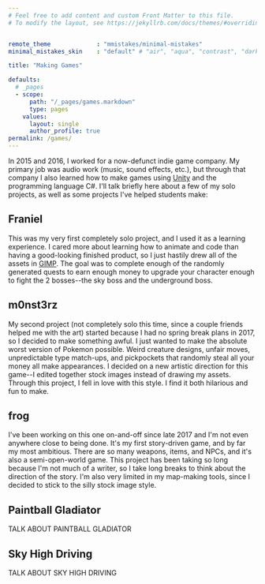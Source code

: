 ```yaml
---
# Feel free to add content and custom Front Matter to this file.
# To modify the layout, see https://jekyllrb.com/docs/themes/#overriding-theme-defaults


remote_theme             : "mmistakes/minimal-mistakes"
minimal_mistakes_skin    : "default" # "air", "aqua", "contrast", "dark", "dirt", "neon", "mint", "plum", "sunrise"

title: "Making Games"

defaults:
  # _pages
  - scope:
      path: "/_pages/games.markdown"
      type: pages
    values:
      layout: single
      author_profile: true
permalink: /games/
---
```

In 2015 and 2016, I worked for a now-defunct indie game company.  My primary job was audio work (music, sound effects, etc.), but through that company I also learned how to make games using [Unity](https://unity.com/) and the programming language C#.  I'll talk briefly here about a few of my solo projects, as well as some projects I've helped students make:

## Franiel
This was my very first completely solo project, and I used it as a learning experience.  I cared more about learning how to animate and code than having a good-looking finished product, so I just hastily drew all of the assets in [GIMP](https://www.gimp.org/).  The goal was to complete enough of the randomly generated quests to earn enough money to upgrade your character enough to fight the 2 bosses--the sky boss and the underground boss.

## m0nst3rz
My second project (not completely solo this time, since a couple friends helped me with the art) started because I had no spring break plans in 2017, so I decided to make something awful.  I just wanted to make the absolute worst version of Pokemon possible.  Weird creature designs, unfair moves, unpredictable type match-ups, and pickpockets that randomly steal all your money all make appearances.  I decided on a new artistic direction for this game--I edited together stock images instead of drawing my assets.  Through this project, I fell in love with this style.  I find it both hilarious and fun to make.

## frog
I've been working on this one on-and-off since late 2017 and I'm not even anywhere close to being done.  It's my first story-driven game, and by far my most ambitious.  There are so many weapons, items, and NPCs, and it's also a semi-open-world game.  This project has been taking so long because I'm not much of a writer, so I take long breaks to think about the direction of the story.  I'm also very limited in my map-making tools, since I decided to stick to the silly stock image style.

## Paintball Gladiator
TALK ABOUT PAINTBALL GLADIATOR

## Sky High Driving
TALK ABOUT SKY HIGH DRIVING